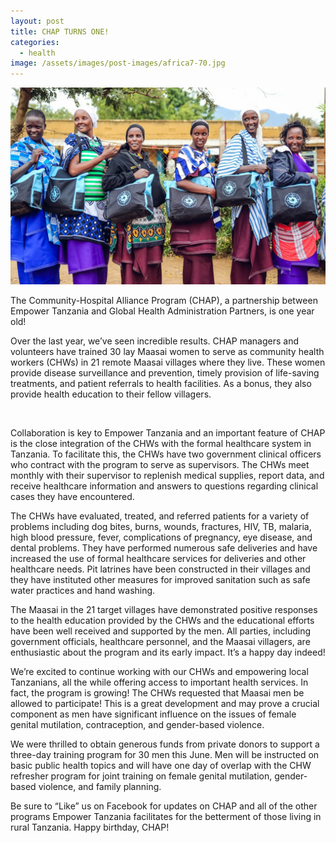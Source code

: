 ```yaml
---
layout: post
title: CHAP TURNS ONE!
categories:
  - health
image: /assets/images/post-images/africa7-70.jpg
---
```


![](/uploads/2015/06/07/chap-turns-one/africa7-71-copy.jpg)

The Community-Hospital Alliance Program (CHAP), a partnership between Empower Tanzania and Global Health Administration Partners, is one year old!

Over the last year, we’ve seen incredible results. CHAP managers and volunteers have trained 30 lay Maasai women to serve as community health workers (CHWs) in 21 remote Maasai villages where they live. These women provide disease surveillance and prevention, timely provision of life-saving treatments, and patient referrals to health facilities. As a bonus, they also provide health education to their fellow villagers.

&nbsp;

Collaboration is key to Empower Tanzania and an important feature of CHAP is the close integration of the CHWs with the formal healthcare system in Tanzania. To facilitate this, the CHWs have two government clinical officers who contract with the program to serve as supervisors. The CHWs meet monthly with their supervisor to replenish medical supplies, report data, and receive healthcare information and answers to questions regarding clinical cases they have encountered.

The CHWs have evaluated, treated, and referred patients for a variety of problems including dog bites, burns, wounds, fractures, HIV, TB, malaria, high blood pressure, fever, complications of pregnancy, eye disease, and dental problems. They have performed numerous safe deliveries and have increased the use of formal healthcare services for deliveries and other healthcare needs. Pit latrines have been constructed in their villages and they have instituted other measures for improved sanitation such as safe water practices and hand washing.

The Maasai in the 21 target villages have demonstrated positive responses to the health education provided by the CHWs and the educational efforts have been well received and supported by the men. All parties, including government officials, healthcare personnel, and the Maasai villagers, are enthusiastic about the program and its early impact. It’s a happy day indeed!

We’re excited to continue working with our CHWs and empowering local Tanzanians, all the while offering access to important health services. In fact, the program is growing! The CHWs requested that Maasai men be allowed to participate! This is a great development and may prove a crucial component as men have significant influence on the issues of female genital mutilation, contraception, and gender-based violence.

We were thrilled to obtain generous funds from private donors to support a three-day training program for 30 men this June. Men will be instructed on basic public health topics and will have one day of overlap with the CHW refresher program for joint training on female genital mutilation, gender-based violence, and family planning.&nbsp;

Be sure to “Like” us on Facebook for updates on CHAP and all of the other programs Empower Tanzania facilitates for the betterment of those living in rural Tanzania. Happy birthday, CHAP!